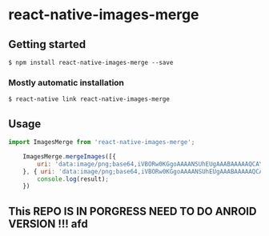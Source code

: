 # react-native-images-merge

## Getting started

`$ npm install react-native-images-merge --save`

### Mostly automatic installation

`$ react-native link react-native-images-merge`

## Usage
```javascript
import ImagesMerge from 'react-native-images-merge';

    ImagesMerge.mergeImages([{
        uri: 'data:image/png;base64,iVBORw0KGgoAAAANSUhEUgAAABAAAAAQCAYAAAAf8/9hAAAABGdBTUEAALGPC/xhBQAAAAFzUkdCAK7OHOkAAACzSURBVDjLhVIxEsAgCONZLi6Oujn6/3/Yw7t4gUI75OwJCTFUaq1b0Vo76L0frLUM5pwHWtM+8ARkLaApIjJYRKCEySzEgCDqehoH3sWXGzhQCE/nDCIXIOP7OCilbM4BQmMMQ+Ianq1cici8GU8GlGwEsma+8wFegUiEp0WZ3C1EGfjn6Jn+SBBgF385oPZy4IlZuGYLSJOdZKJcv1vwzSB40eyJwo1RgyeHDvy0TIh7gQcKP8ylbMeQ9QAAAABJRU5ErkJggg==',
    }, { uri: 'data:image/png;base64,iVBORw0KGgoAAAANSUhEUgAAABAAAAAQCAYAAAAf8/9hAAAABGdBTUEAALGPC/xhBQAAAAFzUkdCAK7OHOkAAAC6SURBVDjLpVOrDsMwDMznDA8UDewHhgYjFXZgaDSovF+wr011kS5yLkkbbcCV7Z4vfrp1nuL2usXv555l1Easg7I8LvH9vGaBjZ89H3QIYhOBBQLErKzQb7HwO3xsMMEtAqZNfJEBARqodZOsIlCANk99RQ9gHIFbk2CZrlfzGUGzhBBC9N7nDPTFIQLIGQGwVQ8I0s3sTaTqgQ08IuiO0e6Cpju0SL+sciJgQ+zR6OFAp9/iUg/+PecdxlckrJoZmykAAAAASUVORK5CYII=' }], (result) => {
        console.log(result);
    })

```
## This REPO IS IN PORGRESS NEED TO DO ANROID VERSION !!! afd